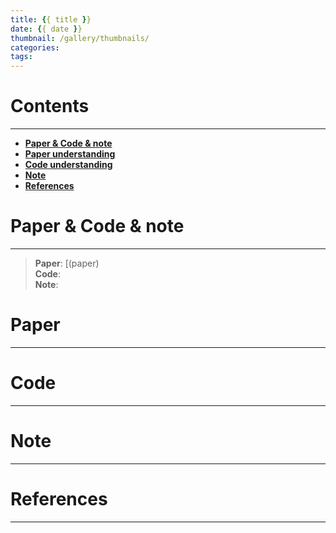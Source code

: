 ```yaml
---
title: {{ title }}
date: {{ date }}
thumbnail: /gallery/thumbnails/
categories:
tags:
---
```


> 
<!-- more -->

# Contents
---
- **[Paper & Code & note](#Paper&Code&note)**
- **[Paper understanding](#Paper)**
- **[Code understanding](#Code)**
- **[Note](#Note)**
- **[References](#References)**

# Paper & Code & note
---
> **Paper**: [[]()(paper)  
> **Code**: []()  
> **Note**: []()

# Paper
---

# Code
---

# Note
---

# References
---
